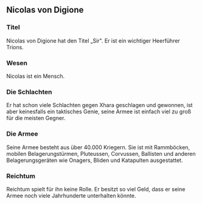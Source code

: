 ## Nicolas von Digione

### Titel

Nicolas von Digione hat den Titel „Sir". Er ist ein wichtiger Heerführer Trions.

### Wesen

Nicolas ist ein Mensch.

### Die Schlachten

Er hat schon viele Schlachten gegen Xhara geschlagen und gewonnen, ist aber keinesfalls ein taktisches Genie, seine Armee ist einfach viel zu groß für die meisten Gegner.

### Die Armee

Seine Armee besteht aus über 40.000 Kriegern. Sie ist mit Rammböcken, mobilen Belagerungstürmen, Pluteussen, Corvussen, Ballisten und anderen Belagerungsgeräten wie Onagers, Bliden und Katapulten ausgestattet.

### Reichtum

Reichtum spielt für ihn keine Rolle. Er besitzt so viel Geld, dass er seine Armee noch viele Jahrhunderte unterhalten könnte.
